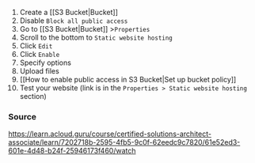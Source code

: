 1. Create a [[S3 Bucket|Bucket]]
2. Disable `Block all public access`
3. Go to [[S3 Bucket|Bucket]] >`Properties`
4. Scroll to the bottom to `Static website hosting`
5. Click `Edit`
6. Click `Enable`
7. Specify options
8. Upload files
9. [[How to enable public access in S3 Bucket|Set up bucket policy]]
10. Test your website (link is in the `Properties > Static website hosting` section)
### Source
https://learn.acloud.guru/course/certified-solutions-architect-associate/learn/7202718b-2595-4fb5-9c0f-62eedc9c7820/61e52ed3-601e-4d48-b24f-25946173f460/watch